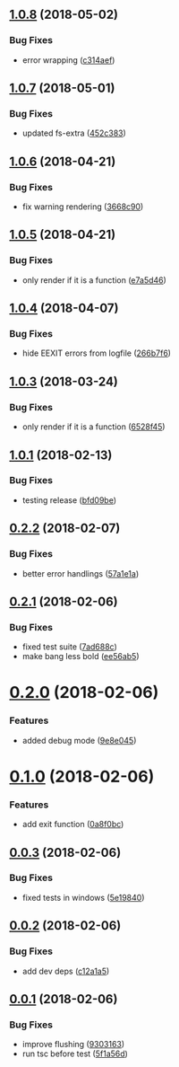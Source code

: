 <a name="1.0.8"></a>
## [1.0.8](https://github.com/oclif/errors/compare/452c383c79744cc24fe4439aa49590379848e8a8...v1.0.8) (2018-05-02)


### Bug Fixes

* error wrapping ([c314aef](https://github.com/oclif/errors/commit/c314aef))

<a name="1.0.7"></a>
## [1.0.7](https://github.com/oclif/errors/compare/3668c9074d87de57a63938379b0458ab373fb76b...v1.0.7) (2018-05-01)


### Bug Fixes

* updated fs-extra ([452c383](https://github.com/oclif/errors/commit/452c383))

<a name="1.0.6"></a>
## [1.0.6](https://github.com/oclif/errors/compare/e7a5d464b3e7039aa0d8b9734b48a97717980417...v1.0.6) (2018-04-21)


### Bug Fixes

* fix warning rendering ([3668c90](https://github.com/oclif/errors/commit/3668c90))

<a name="1.0.5"></a>
## [1.0.5](https://github.com/oclif/errors/compare/266b7f622295242539669cb0327dd17067ec9e3c...v1.0.5) (2018-04-21)


### Bug Fixes

* only render if it is a function ([e7a5d46](https://github.com/oclif/errors/commit/e7a5d46))

<a name="1.0.4"></a>
## [1.0.4](https://github.com/oclif/errors/compare/6528f456cec3e5102e0a255061816da9ba455a89...v1.0.4) (2018-04-07)


### Bug Fixes

* hide EEXIT errors from logfile ([266b7f6](https://github.com/oclif/errors/commit/266b7f6))

<a name="1.0.3"></a>
## [1.0.3](https://github.com/oclif/errors/compare/v1.0.2...v1.0.3) (2018-03-24)


### Bug Fixes

* only render if it is a function ([6528f45](https://github.com/oclif/errors/commit/6528f45))

<a name="1.0.1"></a>
## [1.0.1](https://github.com/oclif/errors/compare/v1.0.0...v1.0.1) (2018-02-13)


### Bug Fixes

* testing release ([bfd09be](https://github.com/oclif/errors/commit/bfd09be))

<a name="0.2.2"></a>
## [0.2.2](https://github.com/anycli/errors/compare/7ad688c9e18f2f161e5cc43345b1c47175bc284f...v0.2.2) (2018-02-07)


### Bug Fixes

* better error handlings ([57a1e1a](https://github.com/anycli/errors/commit/57a1e1a))

<a name="0.2.1"></a>
## [0.2.1](https://github.com/anycli/errors/compare/9e8e0453b06cb544002ed6cd39a24bad3798dd2e...v0.2.1) (2018-02-06)


### Bug Fixes

* fixed test suite ([7ad688c](https://github.com/anycli/errors/commit/7ad688c))
* make bang less bold ([ee56ab5](https://github.com/anycli/errors/commit/ee56ab5))

<a name="0.2.0"></a>
# [0.2.0](https://github.com/anycli/errors/compare/0a8f0bcd92c1add9742a3cbdaac69814508ab5fe...v0.2.0) (2018-02-06)


### Features

* added debug mode ([9e8e045](https://github.com/anycli/errors/commit/9e8e045))

<a name="0.1.0"></a>
# [0.1.0](https://github.com/anycli/errors/compare/5e19840abea86d17344ba3b53f11820bc41093f6...v0.1.0) (2018-02-06)


### Features

* add exit function ([0a8f0bc](https://github.com/anycli/errors/commit/0a8f0bc))

<a name="0.0.3"></a>
## [0.0.3](https://github.com/anycli/errors/compare/c12a1a5eef7273091cec2b9eaaccd3448fd3ce7c...v0.0.3) (2018-02-06)


### Bug Fixes

* fixed tests in windows ([5e19840](https://github.com/anycli/errors/commit/5e19840))

<a name="0.0.2"></a>
## [0.0.2](https://github.com/anycli/errors/compare/9303163b5db791d8e3d6a70b464c719176c23c6b...v0.0.2) (2018-02-06)


### Bug Fixes

* add dev deps ([c12a1a5](https://github.com/anycli/errors/commit/c12a1a5))

<a name="0.0.1"></a>
## [0.0.1](https://github.com/anycli/errors/compare/4f86b9dc1221be9b2a7735d41dfb068478035368...v0.0.1) (2018-02-06)


### Bug Fixes

* improve flushing ([9303163](https://github.com/anycli/errors/commit/9303163))
* run tsc before test ([5f1a56d](https://github.com/anycli/errors/commit/5f1a56d))
